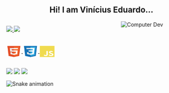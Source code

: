  <h2 align="center"> Hi! I am Vinícius Eduardo... </h2>
 <img src="https://icons.iconarchive.com/icons/jonathan-rey/star-wars-vehicles/256/Death-Star-2nd-icon.png" min-width="200px" max-width="200px" width="200px" align="right" alt="Computer Dev">
 
 ##
<div>
  <a href="https://github.com/viniciusEduardo0">
  <img height="180em" src="https://github-readme-stats.vercel.app/api?username=viniciusEduardo0&show_icons=true&theme=dark&include_all_commits=true&count_private=true"/>
  <img height="180em" src="https://github-readme-stats.vercel.app/api/top-langs/?username=viniciusEduardo0&layout=compact&langs_count=6&theme=dark"/>
</div> <br> </br>
<div style="display: inline_block">
  <img align="center" alt="HTML" height="30" width="40" src="https://raw.githubusercontent.com/devicons/devicon/master/icons/html5/html5-original.svg">
  <img align="center" alt="CSS" height="30" width="40" src="https://raw.githubusercontent.com/devicons/devicon/master/icons/css3/css3-original.svg">
  <img align="center" alt="Js" height="30" width="40" src="https://raw.githubusercontent.com/devicons/devicon/master/icons/javascript/javascript-plain.svg">
</div>
 
  ##
 
<div> 
  
  <a href="https://www.linkedin.com/in/vinícius-eduardo-39b48a220" target="_blank"><img src="https://img.shields.io/badge/-LinkedIn-%230077B5?style=for-the-badge&logo=linkedin&logoColor=white" target="_blank"></a> 
  <a href="https://instagram.com/vini_edu0" target="_blank"><img src="https://img.shields.io/badge/-Instagram-%23E4405F?style=for-the-badge&logo=instagram&logoColor=white" target="_blank"></a>
  <a href = "mailto:viniciuseduardo334@gmail.com"><img src="https://img.shields.io/badge/-Gmail-%23333?style=for-the-badge&logo=gmail&logoColor=white" target="_blank"></a>
  
  ![Snake animation](https://github.com/viniciusEduardo0/viniciusEduardo0/blob/output/github-contribution-grid-snake.svg)

</div>
